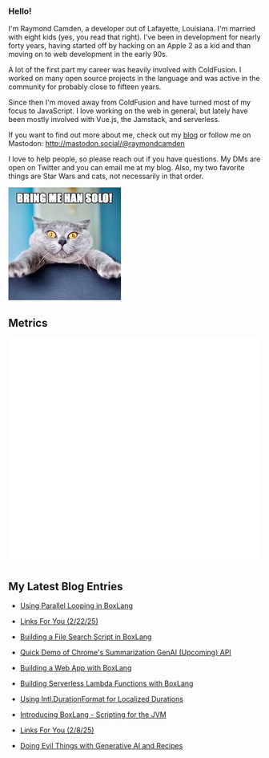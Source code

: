 ### Hello!

I'm Raymond Camden, a developer out of Lafayette, Louisiana. I'm married with eight kids (yes, you read that right). I've been in development for nearly forty years, having started off by hacking on an Apple 2 as a kid and than moving on to web development in the early 90s.

A lot of the first part my career was heavily involved with ColdFusion. I worked on many open source projects in the language and was active in the community for probably close to fifteen years. 

Since then I'm moved away from ColdFusion and have turned most of my focus to JavaScript. I love working on the web in general, but lately have been mostly involved with Vue.js, the Jamstack, and serverless. 

If you want to find out more about me, check out my [blog](https://www.raymondcamden.com) or follow me on Mastodon: <http://mastodon.social/@raymondcamden>

I love to help people, so please reach out if you have questions. My DMs are open on Twitter and you can email me at my blog. Also, my two favorite things are Star Wars and cats, not necessarily in that order.

![Star Wars cat](https://raw.githubusercontent.com/cfjedimaster/cfjedimaster/master/cat.jpg)

## Metrics

<picture>
  <img src="/github-metrics.svg" alt="Metrics">
</picture>

<!-- RSS -->
## My Latest Blog Entries

* [Using Parallel Looping in BoxLang](https://www.raymondcamden.com/2025/02/24/using-parallel-looping-in-boxlang)

* [Links For You (2/22/25)](https://www.raymondcamden.com/2025/02/22/links-for-you-22225)

* [Building a File Search Script in BoxLang](https://www.raymondcamden.com/2025/02/20/building-a-file-search-script-in-boxlang)

* [Quick Demo of Chrome's Summarization GenAI (Upcoming) API](https://www.raymondcamden.com/2025/02/19/quick-demo-of-chromes-summarization-genai-upcoming-api)

* [Building a Web App with BoxLang](https://www.raymondcamden.com/2025/02/18/building-a-web-app-with-boxlang)

* [Building Serverless Lambda Functions with BoxLang](https://www.raymondcamden.com/2025/02/14/building-serverless-lambda-functions-with-boxlang)

* [Using Intl.DurationFormat for Localized Durations](https://www.raymondcamden.com/2025/02/13/using-intldurationformat-for-localized-durations)

* [Introducing BoxLang - Scripting for the JVM](https://www.raymondcamden.com/2025/02/11/introducing-boxlang-scripting-for-the-jvm)

* [Links For You (2/8/25)](https://www.raymondcamden.com/2025/02/08/links-for-you)

* [Doing Evil Things with Generative AI and Recipes](https://www.raymondcamden.com/2025/02/06/doing-evil-things-with-generative-ai-and-recipes)

<!-- ENDRSS -->

